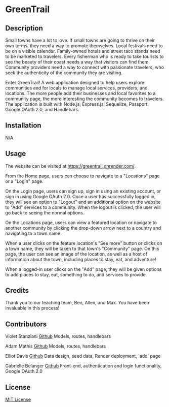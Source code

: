 # GreenTrail

## Description

Small towns have a lot to love. If small towns are going to thrive on their own terms, they need a way to promote themselves. Local festivals need to be on a visible calendar. Family-owned hotels and street taco stands need to be marketed to travelers. Every fisherman who is ready to take tourists to see the beauty of their coast needs a way that visitors can find them. Community providers need a way to connect with passionate travelers, who seek the authenticity of the community they are visiting.

Enter GreenTrail! A web application designed to help users explore communities and for locals to manage local services, providers, and locations. The more people add their businesses and local favorites to a community page, the more interesting the community becomes to travelers. The application is built with Node.js, Express.js, Sequelize, Passport, Google OAuth 2.0, and Handlebars.

## Installation

N/A

## Usage

The website can be visited at https://greentrail.onrender.com/.

From the Home page, users can choose to navigate to a "Locations" page or a "Login" page.

On the Login page, users can sign up, sign in using an existing account, or sign in using Google OAuth 2.0. Once a user has successfully logged in, they will see an option to "Logout" and an additional option on the website to "Add" services to a community. When the logout is clicked, the user will go back to seeing the normal options.

On the Locations page, users can view a featured location or navigate to another community by clicking the drop-down arrow next to a country and navigating to a town name.

When a user clicks on the feature location's "See more" button or clicks on a town name, they will be taken to that town's "Community" page. On this page, the user can see an image of the location, as well as a host of information about the town, including places to stay, eat, and adventure!

When a logged-in user clicks on the "Add" page, they will be given options to add places to stay, eat, something to do, and services to provide.

## Credits

Thank you to our teaching team, Ben, Allen, and Max. You have been invaluable in this process!

## Contributors

Violet Stanziani
[Github](https://github.com/floweringvi)
Models, routes, handlebars

Adam Mathis
[Github](https://github.com/adammathis05)
Models, routes, handlebars

Elliot Davis
[Github](https://github.com/crestonesoftware)
Data design, seed data, Render deployment, 'add' page

Gabrielle Belanger
[Github](https://github.com/gcbel)
Front-end, authentication and login functionality, Google OAuth 2.0

## License

[MIT License](https://opensource.org/license/mit)
